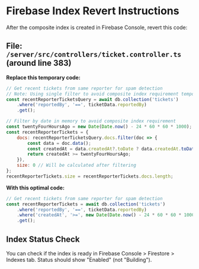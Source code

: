 # Firebase Index Revert Instructions

After the composite index is created in Firebase Console, revert this code:

## File: `/server/src/controllers/ticket.controller.ts` (around line 383)

**Replace this temporary code:**
```javascript
// Get recent tickets from same reporter for spam detection
// Note: Using single filter to avoid composite index requirement temporarily
const recentReporterTicketsQuery = await db.collection('tickets')
    .where('reportedBy', '==', ticketData.reportedBy)
    .get();

// Filter by date in memory to avoid composite index requirement
const twentyFourHoursAgo = new Date(Date.now() - 24 * 60 * 60 * 1000);
const recentReporterTickets = {
    docs: recentReporterTicketsQuery.docs.filter(doc => {
        const data = doc.data();
        const createdAt = data.createdAt?.toDate ? data.createdAt.toDate() : (data.createdAt ? new Date(data.createdAt) : new Date(0));
        return createdAt >= twentyFourHoursAgo;
    }),
    size: 0 // Will be calculated after filtering
};
recentReporterTickets.size = recentReporterTickets.docs.length;
```

**With this optimal code:**
```javascript
// Get recent tickets from same reporter for spam detection
const recentReporterTickets = await db.collection('tickets')
    .where('reportedBy', '==', ticketData.reportedBy)
    .where('createdAt', '>=', new Date(Date.now() - 24 * 60 * 60 * 1000)) // Last 24 hours
    .get();
```

## Index Status Check
You can check if the index is ready in Firebase Console > Firestore > Indexes tab.
Status should show "Enabled" (not "Building").